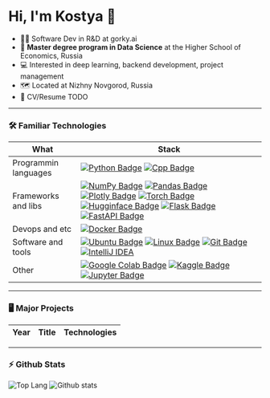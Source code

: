 # Hi, I'm Kostya 👋

- 👨‍💼 Software Dev in R&D at gorky.ai
- 📄 **Master degree program in Data Science** at the Higher School of Economics, Russia
- 💻 Interested in deep learning, backend development, project management
- 🗺️ Located at Nizhny Novgorod, Russia
- 📝 CV/Resume TODO

---

### 🛠️ Familiar Technologies

| What | Stack |
| ---- | --- | 
| Programmin languages | [![Python Badge](https://img.shields.io/badge/-Python-black?style=flat&logo=Python&logoColor=white&link=https://www.linkedin.com/in/animus/)]() [![Cpp Badge](https://img.shields.io/badge/-C%2B%2B-black?style=flat&logo=c%2B%2B&logoColor=white&link=https://www.linkedin.com/in/animus/)]() |
| Frameworks and libs | [![NumPy Badge](https://img.shields.io/badge/-NumPy-black?style=flat&logo=NumPy&logoColor=white&link=https://www.linkedin.com/in/animus/)]() [![Pandas Badge](https://img.shields.io/badge/-Pandas-black?style=flat&logo=pandas&logoColor=white&link=https://www.linkedin.com/in/animus/)]() [![Plotly Badge](https://img.shields.io/badge/-Plotly-black?style=flat&logo=Plotly&logoColor=white&link=https://www.linkedin.com/in/animus/)]() [![Torch Badge](https://img.shields.io/badge/-PyTorch-black?style=flat&logo=PyTorch&logoColor=white&link=https://www.linkedin.com/in/animus/)]() [![Hugginface Badge](https://img.shields.io/badge/-Huggingface-black?style=flat&logo=Huggingface&logoColor=white&link=https://www.linkedin.com/in/animus/)]() [![Flask Badge](https://img.shields.io/badge/-Flask-black?style=flat&logo=Flask&logoColor=white&link=https://www.linkedin.com/in/animus/)]() [![FastAPI Badge](https://img.shields.io/badge/-FastAPI-black?style=flat&logo=FastAPI&logoColor=white&link=https://www.linkedin.com/in/animus/)]() |
| Devops and etc | [![Docker Badge](https://img.shields.io/badge/-Docker-black?style=flat&logo=Docker&logoColor=white&link=https://www.linkedin.com/in/animus/)]() |
| Software and tools | [![Ubuntu Badge](https://img.shields.io/badge/-Ubuntu-black?style=flat&logo=Ubuntu&logoColor=white&link=https://www.linkedin.com/in/animus/)]() [![Linux Badge](https://img.shields.io/badge/-Linux-black?style=flat&logo=Linux&logoColor=white&link=https://www.linkedin.com/in/animus/)]() [![Git Badge](https://img.shields.io/badge/-Git-black?style=flat&logo=Git&logoColor=white&link=https://www.linkedin.com/in/animus/)]() [![IntelliJ IDEA](https://img.shields.io/badge/-IntelliJ%20IDEA-black?style=flat&logo=IntelliJ%20IDEA&logoColor=white&link=https://www.linkedin.com/in/animus/)]()  |
| Other | [![Google Colab Badge](https://img.shields.io/badge/-GoogleColab-black?style=flat&logo=GoogleColab&logoColor=white&link=https://www.linkedin.com/in/animus/)]() [![Kaggle Badge](https://img.shields.io/badge/-Kaggle-black?style=flat&logo=Kaggle&logoColor=white&link=https://www.linkedin.com/in/animus/)]() [![Jupyter Badge](https://img.shields.io/badge/-Jupyter-black?style=flat&logo=Jupyter&logoColor=white&link=https://www.linkedin.com/in/animus/)]() |


---

### 🖥️ Major Projects

| Year | Title | Technologies |
| --- | --- | --- |


---

### ⚡ Github Stats

![Top Lang](https://github-readme-stats.vercel.app/api/top-langs/?username=k4black&layout=compact&count_private=true&hide=Jupyter%20Notebook)
![Github stats](https://github-readme-stats.vercel.app/api?username=k4black&show_icons=true&count_private=true&hide_rank=true&line_height=24&hide=issues&custom_title=GitHub%20Stats)


